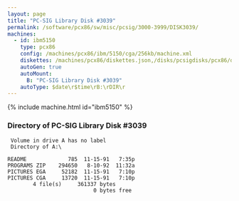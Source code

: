 ```yaml
---
layout: page
title: "PC-SIG Library Disk #3039"
permalink: /software/pcx86/sw/misc/pcsig/3000-3999/DISK3039/
machines:
  - id: ibm5150
    type: pcx86
    config: /machines/pcx86/ibm/5150/cga/256kb/machine.xml
    diskettes: /machines/pcx86/diskettes.json,/disks/pcsigdisks/pcx86/diskettes.json
    autoGen: true
    autoMount:
      B: "PC-SIG Library Disk #3039"
    autoType: $date\r$time\rB:\rDIR\r
---
```


{% include machine.html id="ibm5150" %}

### Directory of PC-SIG Library Disk #3039

     Volume in drive A has no label
     Directory of A:\

    README             785  11-15-91   7:35p
    PROGRAMS ZIP    294650   8-10-92  11:32a
    PICTURES EGA     52182  11-15-91   7:10p
    PICTURES CGA     13720  11-15-91   7:10p
            4 file(s)     361337 bytes
                               0 bytes free
